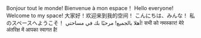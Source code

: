 Bonjour tout le monde! Bienvenue à mon espace！
Hello everyone! Welcome to my space!
大家好！欢迎来到我的空间！
こんにちは、みんな！ 私のスペースへようこそ！
أهلا بالجميع! مرحبًا بك في مساحتي!
सभी को नमस्कार! मेरे अंतरिक्ष में आपका स्वागत है!
